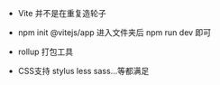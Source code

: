 - Vite 并不是在重复造轮子
- npm init @vitejs/app
  进入文件夹后 npm run dev 即可
- rollup 打包工具

- CSS支持 stylus less sass...等都满足
